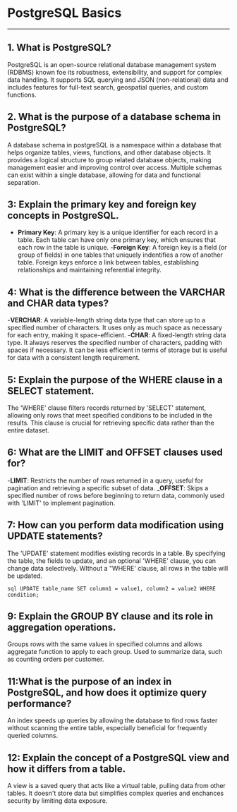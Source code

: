 # PostgreSQL Basics

---

## 1. What is PostgreSQL?
PostgreSQL is an open-source relational database management system (RDBMS) known foe its robustness, extensibility, and support for complex data handling. It supports SQL querying and JSON (non-relational) data and includes features for full-text search, geospatial queries, and custom functions.

## 2. What is the purpose of a database schema in PostgreSQL?
A database schema in postgreSQL is a namespace within a database that helps organize tables, views, functions, and other database objects. It provides a logical structure to group related database objects, making management easier and improving control over access. Multiple schemas can exist within a single database, allowing for data and functional separation.

## 3: Explain the primary key and foreign key concepts in PostgreSQL.
- **Primary Key**: A primary key is a unique identifier for each record in a table. Each table can have only one primary key, which ensures that each row in the table is unique.
-**Foreign Key**: A foreign key is a field (or group of fields) in one tables that uniquely indentifies a row of another table. Foreign keys enforce a link between tables, establishing relationships and maintaining referential integrity.

## 4: What is the difference between the VARCHAR and CHAR data types?
-**VERCHAR**: A variable-length string data type that can store up to a specified number of characters. It uses only as much space as necessary for each entry, making it space-efficient.
-**CHAR**: A fixed-length string data type. It always reserves the specified number of characters, padding with spaces if necessary. It can be less efficient in terms of storage but is useful for data with a consistent length requirement.

## 5: Explain the purpose of the WHERE clause in a SELECT statement.
The 'WHERE' clause filters records returned by 'SELECT' statement, allowing only rows that meet specified conditions to be included in the results. This clause is crucial for retrieving specific data rather than the entire dataset.

## 6: What are the LIMIT and OFFSET clauses used for?
-**LIMIT**: Restricts the number of rows returned in a query, useful for pagination and retrieving a specific subset of data.
_**OFFSET**: Skips a specified number of rows before beginning to return data, commonly used with 'LIMIT' to implement pagination.

## 7: How can you perform data modification using UPDATE statements?
The 'UPDATE' statement modifies existing records in a table. By specifying the table, the fields to update, and an optional 'WHERE' clause, you can change data selectively. WIthout a "WHERE' clause, all rows in the table will be updated.

```sql UPDATE table_name SET column1 = value1, column2 = value2 WHERE condition; ```

## 9: Explain the GROUP BY clause and its role in aggregation operations.
Groups rows with the same values in specified columns and allows aggregate function to apply to each group. Used to summarize data, such as counting orders per customer.

## 11:What is the purpose of an index in PostgreSQL, and how does it optimize query performance?
An index speeds up queries by allowing the database to find rows faster without scanning the entire table, especially beneficial for frequently queried columns.

## 12: Explain the concept of a PostgreSQL view and how it differs from a table.
A view is a saved query that acts like a virtual table, pulling data from other tables. It doesn't store data but simplifies complex queries and enchances security by limiting data exposure.
